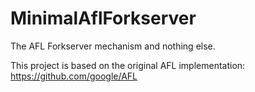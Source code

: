 # MinimalAflForkserver
The AFL Forkserver mechanism and nothing else.

This project is based on the original AFL implementation: https://github.com/google/AFL
